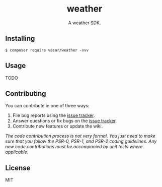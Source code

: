 <h1 align="center"> weather </h1>

<p align="center"> A weather SDK.</p>


## Installing

```shell
$ composer require vasar/weather -vvv
```

## Usage

TODO

## Contributing

You can contribute in one of three ways:

1. File bug reports using the [issue tracker](https://github.com/vasar/weather/issues).
2. Answer questions or fix bugs on the [issue tracker](https://github.com/vasar/weather/issues).
3. Contribute new features or update the wiki.

_The code contribution process is not very formal. You just need to make sure that you follow the PSR-0, PSR-1, and PSR-2 coding guidelines. Any new code contributions must be accompanied by unit tests where applicable._

## License

MIT